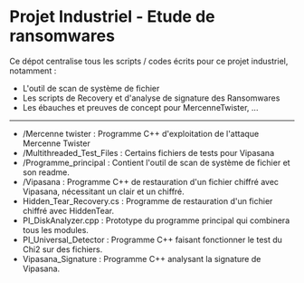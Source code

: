 # Projet Industriel - Etude de ransomwares

Ce dépot centralise tous les scripts / codes écrits pour ce projet industriel, notamment :

- L'outil de scan de système de fichier
- Les scripts de Recovery et d'analyse de signature des Ransomwares
- Les ébauches et preuves de concept pour MercenneTwister, ...

______________________________

- /Mercenne twister : Programme C++ d'exploitation de l'attaque Mercenne Twister
- /Multithreaded_Test_Files : Certains fichiers de tests pour Vipasana
- /Programme_principal : Contient l'outil de scan de système de fichier et son readme.
- /Vipasana : Programme C++ de restauration d'un fichier chiffré avec Vipasana, nécessitant un clair et un chiffré.
- Hidden_Tear_Recovery.cs : Programme de restauration d'un fichier chiffré avec HiddenTear.
- PI_DiskAnalyzer.cpp : Prototype du programme principal qui combinera tous les modules.
- PI_Universal_Detector : Programme C++ faisant fonctionner le test du Chi2 sur des fichiers.
- Vipasana_Signature : Programme C++ analysant la signature de Vipasana.
